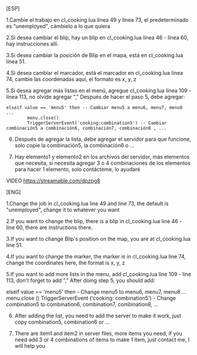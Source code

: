 <!-- 
█▀▀█ █░░█ █▀▀█ █▀▀ █▀▀▄ ░▀░ █░█   █▀▀ ▀▀█▀▀ █░░█ █▀▀▄ ░▀░ █▀▀█
█░░█ █▀▀█ █░░█ █▀▀ █░░█ ▀█▀ ▄▀▄   ▀▀█ ░░█░░ █░░█ █░░█ ▀█▀ █░░█
█▀▀▀ ▀░░▀ ▀▀▀▀ ▀▀▀ ▀░░▀ ▀▀▀ ▀░▀   ▀▀▀ ░░▀░░ ░▀▀▀ ▀▀▀░ ▀▀▀ ▀▀▀▀

                    PROGRAMADOR: BYBLACKDEATH 
-->
[ESP]

1.Cambie el trabajo en cl_cooking.lua línea 49 y línea 73, el predeterminado es "unemployed", cámbielo a lo que quiera 

2.Si desea cambiar el blip, hay un blip en cl_cooking.lua línea 46 - línea 60, hay instrucciones allí.

3.Si desea cambiar la posición de Blip en el mapa, está en cl_cooking.lua línea 51.

4.Si desea cambiar el marcador, está el marcador en cl_cooking.lua línea 74, cambie las coordenadas aquí, el formato es x, y, z

5.Si desea agregar más listas en el menú, agregue cl_cooking.lua línea 109 - línea 113, no olvide agregar "," 
Después de hacer el paso 5, debe agregar: 

	elseif value == 'menu5' then -- Cambiar menu5 a menu6, menu7, menu8 ... 
            menu.close()
            TriggerServerEvent('cooking:combination5') -- Cambiar combinación5 a combinación6, combinación7, combinación8 , ...

6. Después de agregar la lista, debe agregar el servidor para que funcione, solo copie la combinación5, la combinación6 o ...

7. Hay elemento1 y elemento2 en los archivos del servidor, más elementos que necesita, si necesita agregar 3 o 4 combinaciones de los elementos para hacer 1 elemento, solo contácteme, lo ayudaré

VIDEO
https://streamable.com/dpzpg8

[ENG]

1.Change the job in cl_cooking.lua line 49 and line 73, the default is "unemployed", change it to whatever you want

2.If you want to change the blip, there is a blip in cl_cooking.lua line 46 - line 60, there are instructions there.

3.If you want to change Blip's position on the map, you are at cl_cooking.lua line 51.

4.If you want to change the marker, the marker is in cl_cooking.lua line 74, change the coordinates here, the format is x, y, z

5.If you want to add more lists in the menu, add cl_cooking.lua line 109 - line 113, don't forget to add ","
After doing step 5, you should add:

elseif value == 'menu5' then - Change menu5 to menu6, menu7, menu8 ...
            menu.close ()
            TriggerServerEvent ('cooking: combination5') - Change combination5 to combination6, combination7, combination8, ...

6. After adding the list, you need to add the server to make it work, just copy combination5, combination6 or ...

7. There are item1 and item2 in server files, more items you need, if you need add 3 or 4 combinations of items to make 1 item, just contact me, I will help you
